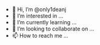 - 👋 Hi, I’m @only1deanj
- 👀 I’m interested in ...
- 🌱 I’m currently learning ...
- 💞️ I’m looking to collaborate on ...
- 📫 How to reach me ...

<!---
only1deanj/only1deanj is a ✨ special ✨ repository because its `README.md` (this file) appears on your GitHub profile.
You can click the Preview link to take a look at your changes.
--->
